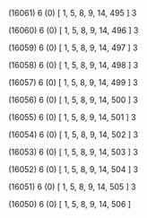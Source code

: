(16061) 6 (0) [ 1, 5, 8, 9, 14, 495 ] 3 


(16060) 6 (0) [ 1, 5, 8, 9, 14, 496 ] 3 


(16059) 6 (0) [ 1, 5, 8, 9, 14, 497 ] 3 


(16058) 6 (0) [ 1, 5, 8, 9, 14, 498 ] 3 


(16057) 6 (0) [ 1, 5, 8, 9, 14, 499 ] 3 


(16056) 6 (0) [ 1, 5, 8, 9, 14, 500 ] 3 


(16055) 6 (0) [ 1, 5, 8, 9, 14, 501 ] 3 


(16054) 6 (0) [ 1, 5, 8, 9, 14, 502 ] 3 


(16053) 6 (0) [ 1, 5, 8, 9, 14, 503 ] 3 


(16052) 6 (0) [ 1, 5, 8, 9, 14, 504 ] 3 


(16051) 6 (0) [ 1, 5, 8, 9, 14, 505 ] 3 


(16050) 6 (0) [ 1, 5, 8, 9, 14, 506 ]  

